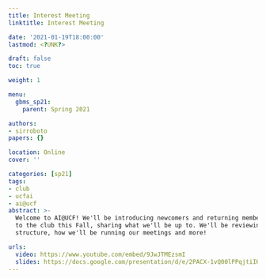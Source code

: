 ```yaml
---
title: Interest Meeting
linktitle: Interest Meeting

date: '2021-01-19T18:00:00'
lastmod: <?UNK?>

draft: false
toc: true

weight: 1

menu:
  gbms_sp21:
    parent: Spring 2021

authors:
- sirroboto
papers: {}

location: Online
cover: ''

categories: [sp21]
tags:
- club
- ucfai
- ai@ucf
abstract: >-
  Welcome to AI@UCF! We'll be introducing newcomers and returning members alike
  to the club this Fall, sharing what we'll be up to. We'll be reviewing club
  structure, how we'll be running our meetings and more!

urls:
  video: https://www.youtube.com/embed/9JwJTMEzsmI
  slides: https://docs.google.com/presentation/d/e/2PACX-1vQ00lPPqjtiIK6yDbUBSHZRDXstOC-EBml1EJoVoxC8128P284MiCdHFIzASER2MwVL1h9zxI8jyKgf/embed
---
```


